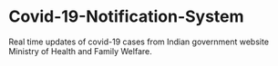 # Covid-19-Notification-System
Real time updates of covid-19 cases from Indian government website Ministry of Health and Family Welfare.
